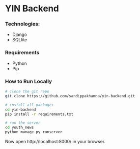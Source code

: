# YIN Backend

### Technologies:
- Django
- SQLlite

### Requirements
- Python
- Pip

### How to Run Locally
```bash
# clone the git repo
git clone https://github.com/sandippakhanna/yin-backend.git

# install all packages
cd yin-backend
pip install -r requirements.txt

# run the server
cd youth_news
python manage.py runserver
```
Now open http://localhost:8000/ in your browser.
